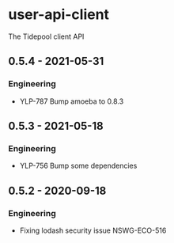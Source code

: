 # user-api-client

The Tidepool client API 

## 0.5.4 - 2021-05-31
### Engineering
- YLP-787 Bump amoeba to 0.8.3

## 0.5.3 - 2021-05-18
### Engineering
- YLP-756 Bump some dependencies

## 0.5.2 - 2020-09-18
### Engineering
- Fixing lodash security issue NSWG-ECO-516
